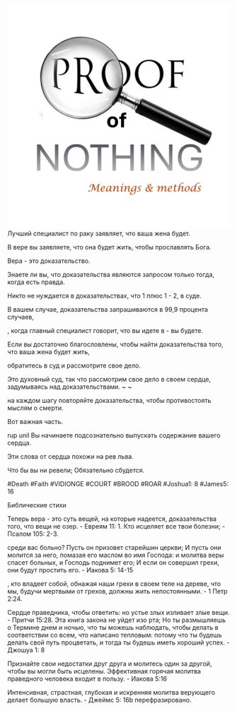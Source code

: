 ![Video cover image](../cover.jpg)
Лучший специалист по раку заявляет, что ваша жена будет.

В вере вы заявляете, что она будет жить, чтобы прославлять Бога.

Вера - это доказательство.

Знаете ли вы, что доказательства являются запросом только тогда, когда есть правда.

Никто не нуждается в доказательствах, что 1 плюс 1 - 2, в суде.

В вашем случае, доказательства запрашиваются в 99,9 процента случаев,

, когда главный специалист говорит, что вы идете в - вы будете.

Если вы достаточно благословлены, чтобы найти доказательства того, что ваша жена будет жить,

обратитесь в суд и рассмотрите свое дело.

Это духовный суд, так что рассмотрим свое дело в своем сердце, задумываясь над доказательствами. ~ ~

на каждом шагу повторяйте доказательства, чтобы противостоять мыслям о смерти.

Вот важная часть.

rup unil Вы начинаете подсознательно выпускать содержание вашего сердца.

Эти слова от сердца похожи на рев льва.

Что бы вы ни ревели; Обязательно сбудется.

#Death #Faith #VIDIONGE #COURT #BROOD #ROAR #Joshua1: 8 #James5: 16


Библические стихи


Теперь вера - это суть вещей, на которые надеется, доказательства того, что вещи не озер. - Евреям 11: 1. Кто исцеляет все твои болезни; - Псалом 105: 2-3.

среди вас больно? Пусть он призовет старейшин церкви; И пусть они молится за него, помазая его маслом во имя Господа: и молитва веры спасет больных, и Господь поднимет его; И если он совершил грехи, они будут простить его. - Иакова 5: 14-15

, кто владеет собой, обнажая наши грехи в своем теле на дереве, что мы, будучи мертвыми от грехов, должны жить непостоянными. - 1 Петр 2:24.

Сердце праведника, чтобы ответить: но устье злых изливает злые вещи. - Притчи 15:28.
Эта книга закона не уйдет изо рта; Но ты размышляешь о Термине днем ​​и ночью, что ты можешь наблюдать, чтобы делать в соответствии со всем, что написано тепловым: потому что ты будешь делать свой путь процветать, и тогда ты будешь иметь хороший успех. - Джошуа 1: 8

Признайте свои недостатки друг друга и молитесь один за другой, чтобы вы могли быть исцелены. Эффективная горячая молитва праведного человека входит в пользу. - Иакова 5:16

Интенсивная, страстная, глубокая и искренняя молитва верующего делает большую власть. - Джеймс 5: 16b перефразировано.

